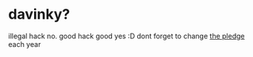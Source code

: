 # davinky?

illegal hack no. good hack good yes :D 
dont forget to change [the pledge](https://github.com/anishgoyal1108/CyberDragons-Ethical-Hacking-Pledge/blob/main/Ethical%20Hacking%20Pledge.pdf) each year
